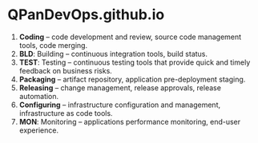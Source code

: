 # QPanDevOps.github.io

1. **Coding** – code development and review, source code management tools, code merging.
2. **BLD**: Building – continuous integration tools, build status.
3. **TEST**: Testing – continuous testing tools that provide quick and timely feedback on business risks.
4. **Packaging** – artifact repository, application pre-deployment staging.
5. **Releasing** – change management, release approvals, release automation.
6. **Configuring** – infrastructure configuration and management, infrastructure as code tools.
7. **MON**: Monitoring – applications performance monitoring, end-user experience.
